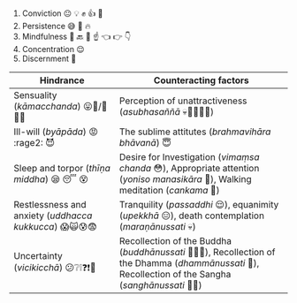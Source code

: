 1. Conviction :neutral_face: :bulb: :fist: :+1: :pray:
2. Persistence :sweat_smile: :muscle: :fire:
3. Mindfulness :clap: :back: :eyes: :point_up: :point_left: :point_right: :point_down:
4. Concentration :relieved:
5. Discernment :thinking:


Hindrance | Counteracting factors
----------|----------------------
Sensuality (_kāmacchanda_) :stuck_out_tongue::doughnut:/:man::kissing_heart::woman: | Perception of unattractiveness (_asubhasaññā_ :skull::haircut::poop::unamused::persevere:)
Ill-will (_byāpāda_) :rage: :rage2: :smiling_imp: | The sublime attitutes (_brahmavihāra bhāvanā_) :innocent:
Sleep and torpor (_thīṇa middha_) :sleepy: :sleeping: :dizzy_face: | Desire for Investigation (_vimaṃsa chanda_ :flushed:), Appropriate attention (_yoniso manasikāra_ :eyes:), Walking meditation (_cankama_ :walking:)
Restlessness and anxiety (_uddhacca kukkucca_) :scream::scream_cat::cold_sweat::fearful: | Tranquility (_passaddhi_ :relieved:), equanimity (_upekkhā_ :expressionless:), death contemplation (_maraṇānussati_ :skull:)
Uncertainty (_vicikicchā_) :confused::grey_question::grey_exclamation::question::exclamation::thinking: | Recollection of the Buddha (_buddhānussati_ :pray::tulip::bouquet:), Recollection of the Dhamma (_dhammānussati_ :leaves:), Recollection of the Sangha (_sanghānussati_ :pray::bouquet:)

